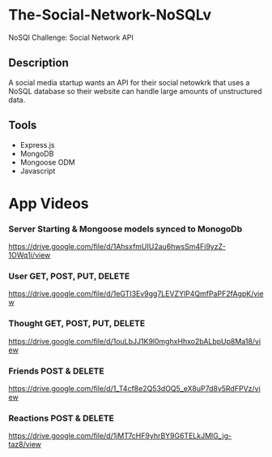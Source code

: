 # The-Social-Network-NoSQLv
NoSQl Challenge: Social Network API

## Description 
A social media startup wants an API for their social netowkrk that uses a NoSQL database so their website can handle large amounts of unstructured data. 

## Tools
* Express.js
* MongoDB
* Mongoose ODM
* Javascript

# App Videos

### Server Starting & Mongoose models synced to MonogoDb
https://drive.google.com/file/d/1AhsxfmUIU2au6hwsSm4Fi9yzZ-1OWq1i/view

### User GET, POST, PUT, DELETE
https://drive.google.com/file/d/1eGTI3Ev9gg7LEVZYlP4QmfPaPF2fAgpK/view


### Thought GET, POST, PUT, DELETE
https://drive.google.com/file/d/1ouLbJJ1K9l0mghxHhxo2bALbpUp8Ma18/view

### Friends POST & DELETE
https://drive.google.com/file/d/1_T4cf8e2Q53dOQ5_eX8uP7d8v5RdFPVz/view

### Reactions POST & DELETE
https://drive.google.com/file/d/1jMT7cHF9yhrBY9G6TELkJMlG_jg-taz8/view




